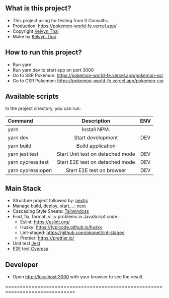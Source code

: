 ## What is this project?

- This project using for testing from It Consultis.
- Production: https://pokemon-world-fe.vercel.app/
- Copyright [Kelvyn Thai](thainguyenhoangphatit@gmail.com)
- Make by [Kelvyn Thai](https://github.com/kelvyn-thai)

## How to run this project?

- Run yarn
- Run yarn dev to start app on port 3000
- Go to SSR Pokemon: https://pokemon-world-fe.vercel.app/pokemon-ssr
- Go to CSR Pokemon: https://pokemon-world-fe.vercel.app/pokemon-csr

## Available scripts

In the project directory, you can run:

| Command           |           Description            | ENV |
| :---------------- | :------------------------------: | :-: |
| yarn              |           Install NPM.           |
| yarn dev          |        Start development         | DEV |
| yarn build        |        Build application         |     |
| yarn jest:test    | Start Unit test on detached mode | DEV |
| yarn cypress:test | Start E2E test on detached mode  | DEV |
| yarn cypress:open |    Start E2E test on browser     | DEV |

## Main Stack

- Structure project followed by: [nextjs](https://nextjs.org/docs/getting-started)
- Manage build, deploy, start,...: [next](https://www.npmjs.com/package/next)
- Cascading Style Sheets: [Tailwindcss](https://tailwindcss.com/)
- Find, fix, format, v...v problems in JavaScript code :
  - Eslint: https://eslint.org/
  - Husky: https://typicode.github.io/husky
  - Lint-staged: https://github.com/okonet/lint-staged
  - Prettier: https://prettier.io/
- Unit test [Jest](https://jestjs.io/)
- E2E test [Cypress](https://docs.cypress.io/guides/overview/why-cypress)

## Developer

- Open [http://localhost:3000](http://localhost:3000) with your browser to see the result.

==============================================================================
